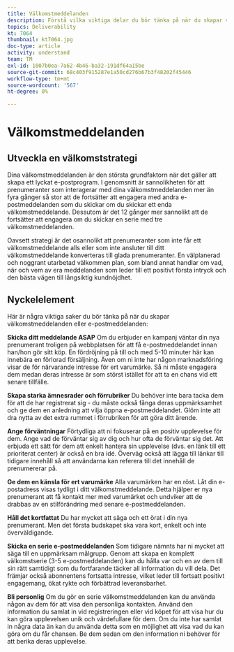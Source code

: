 ```yaml
---
title: Välkomstmeddelanden
description: Förstå vilka viktiga delar du bör tänka på när du skapar välkomstmeddelanden.
topics: Deliverability
kt: 7064
thumbnail: kt7064.jpg
doc-type: article
activity: understand
team: TM
exl-id: 1007b0ea-7a62-4b46-ba32-191df64a15be
source-git-commit: 68c403f915287e1a50cd276b67b3f48202f45446
workflow-type: tm+mt
source-wordcount: '567'
ht-degree: 0%

---
```


# Välkomstmeddelanden

## Utveckla en välkomststrategi

Dina välkomstmeddelanden är den största grundfaktorn när det gäller att skapa ett lyckat e-postprogram. I genomsnitt är sannolikheten för att prenumeranter som interagerar med dina välkomstmeddelanden mer än fyra gånger så stor att de fortsätter att engagera med andra e-postmeddelanden som du skickar om du skickar ett enda välkomstmeddelande. Dessutom är det 12 gånger mer sannolikt att de fortsätter att engagera om du skickar en serie med tre välkomstmeddelanden.

Oavsett strategi är det osannolikt att prenumeranter som inte får ett välkomstmeddelande alls eller som inte ansluter till ditt välkomstmeddelande konverteras till glada prenumeranter. En välplanerad och noggrant utarbetad välkommen plan, som bland annat handlar om vad, när och vem av era meddelanden som leder till ett positivt första intryck och den bästa vägen till långsiktig kundnöjdhet.

## Nyckelelement

Här är några viktiga saker du bör tänka på när du skapar välkomstmeddelanden eller e-postmeddelanden:

**Skicka ditt meddelande ASAP**
Om du erbjuder en kampanj väntar din nya prenumerant troligen på webbplatsen för att få e-postmeddelandet innan han/hon gör sitt köp. En fördröjning på till och med 5-10 minuter här kan innebära en förlorad försäljning. Även om ni inte har någon marknadsföring visar de för närvarande intresse för ert varumärke. Så ni måste engagera dem medan deras intresse är som störst istället för att ta en chans vid ett senare tillfälle.

**Skapa starka ämnesrader och förrubriker**
Du behöver inte bara tacka dem för att de har registrerat sig - du måste också fånga deras uppmärksamhet och ge dem en anledning att vilja öppna e-postmeddelandet. Glöm inte att dra nytta av det extra rummet i förrubriken för att göra ditt ärende.

**Ange förväntningar**
Förtydliga att ni fokuserar på en positiv upplevelse för dem. Ange vad de förväntar sig av dig och hur ofta de förväntar sig det. Att erbjuda ett sätt för dem att enkelt hantera sin upplevelse (dvs. en länk till ett prioriterat center) är också en bra idé. Överväg också att lägga till länkar till tidigare innehåll så att användarna kan referera till det innehåll de prenumererar på.

**Ge dem en känsla för ert varumärke**
Alla varumärken har en röst. Låt din e-postadress visas tydligt i ditt välkomstmeddelande. Detta hjälper er nya prenumerant att få kontakt mer med varumärket och undviker att de drabbas av en stilförändring med senare e-postmeddelanden.

**Håll det kortfattat**
Du har mycket att säga och ett örat i din nya prenumerant. Men det första budskapet ska vara kort, enkelt och inte överväldigande.

**Skicka en serie e-postmeddelanden**
Som tidigare nämnts har ni mycket att säga till en uppmärksam målgrupp. Genom att skapa en komplett välkomstserie (3-5 e-postmeddelanden) kan du hålla var och en av dem till sin rätt samtidigt som du fortfarande täcker all information du vill dela. Det främjar också abonnentens fortsatta intresse, vilket leder till fortsatt positivt engagemang, ökat rykte och förbättrad leveransbarhet.

**Bli personlig**
Om du gör en serie välkomstmeddelanden kan du använda någon av dem för att visa den personliga kontakten. Använd den information du samlat in vid registreringen eller vid köpet för att visa hur du kan göra upplevelsen unik och värdefullare för dem. Om du inte har samlat in några data än kan du använda detta som en möjlighet att visa vad du kan göra om du får chansen. Be dem sedan om den information ni behöver för att berika deras upplevelse.

